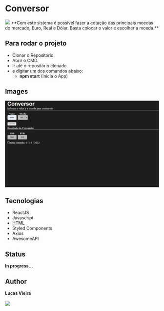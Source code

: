 # Conversor
<img src="https://img.shields.io/apm/l/vim-mode?style=plastic" />
**Com este sistema é possivel fazer a cotação das principais moedas do mercado, Euro, Real e Dólar. Basta colocar o valor e escolher a moeda.**

## Para rodar o projeto
* Clonar o Repositório.
* Abrir o CMD.
* Ir até o repositório clonado.
* e digitar um dos comandos abaixo:
  * **npm start** (Inicia o App)

## Images
  <img src="./public/images/project_img.png">

## Tecnologias
 * ReactJS
 * Javascript
 * HTML
 * Styled Components
 * Axios
 * AwesomeAPI

## Status
 **In progress...**

## Author
 **Lucas Vieira** <br><br>
 <a href="https://www.linkedin.com/in/lucas-vieira-dev/" target="_blank"><img src="https://img.shields.io/badge/-LinkedIn-%230077B5?style=for-the-badge&logo=linkedin&logoColor=white"></a>
 
